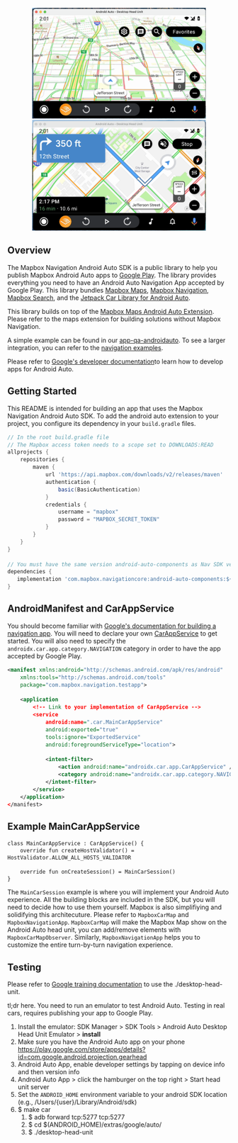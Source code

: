 
<p align="center">
  <img src="screenshots/free-drive.png" height="250">
  <img src="screenshots/active-guidance.png" height="250">
</p>

## Overview

The Mapbox Navigation Android Auto SDK is a public library to help you publish Mapbox Android Auto 
apps to [Google Play](https://play.google.com/store/apps). The library provides everything you need 
to have an Android Auto Navigation App accepted by Google Play. This library bundles 
[Mapbox Maps](https://www.mapbox.com/maps), [Mapbox Navigation](https://www.mapbox.com/navigation/), 
[Mapbox Search](https://www.mapbox.com/search), and the 
[Jetpack Car Library for Android Auto](https://developer.android.com/jetpack/androidx/releases/car-app).

This library builds on top of the 
[Mapbox Maps Android Auto Extension](https://github.com/mapbox/mapbox-maps-android/tree/main/extension-androidauto). 
Please refer to the maps extension for building solutions without Mapbox Navigation.

A simple example can be found in our 
[app-qa-androidauto](https://github.com/mapbox/navigation/tree/main/projects/mapbox-navigation-android/app-qa-androidauto). 
To see a larger integration, you can refer to the 
[navigation examples](https://github.com/mapbox/mapbox-navigation-android-examples).

Please refer to 
[Google's developer documentation](https://developer.android.com/training/cars/navigation)to learn 
how to develop apps for Android Auto.

## Getting Started

This README is intended for building an app that uses the Mapbox Navigation Android Auto SDK. To 
add the android auto extension to your project, you configure its dependency in your `build.gradle` 
files.

```groovy
// In the root build.gradle file
// The Mapbox access token needs to a scope set to DOWNLOADS:READ
allprojects {
    repositories {
        maven {
            url 'https://api.mapbox.com/downloads/v2/releases/maven'
            authentication {
                basic(BasicAuthentication)
            }
            credentials {
                username = "mapbox"
                password = "MAPBOX_SECRET_TOKEN"
            }
        }
    }
}

// You must have the same version android-auto-components as Nav SDK version if you use the latest
dependencies {
   implementation 'com.mapbox.navigationcore:android-auto-components:${NAV_SDK_VERSION}'
}
```

## AndroidManifest and CarAppService

You should become familiar with 
[Google's documentation for building a navigation app](https://developer.android.com/training/cars/apps/navigation). 
You will need to declare your own 
[CarAppService](https://developer.android.com/reference/androidx/car/app/CarAppService) to get 
started. You will also need to specify the `androidx.car.app.category.NAVIGATION` category in order 
to have the app accepted by Google Play.

``` xml
<manifest xmlns:android="http://schemas.android.com/apk/res/android"
    xmlns:tools="http://schemas.android.com/tools"
    package="com.mapbox.navigation.testapp">

    <application
        <!-- Link to your implementation of CarAppService -->
        <service
            android:name=".car.MainCarAppService"
            android:exported="true"
            tools:ignore="ExportedService"
            android:foregroundServiceType="location">

            <intent-filter>
                <action android:name="androidx.car.app.CarAppService" />
                <category android:name="androidx.car.app.category.NAVIGATION" />
            </intent-filter>
        </service>
    </application>
</manifest>
```

## Example MainCarAppService

```
class MainCarAppService : CarAppService() {
    override fun createHostValidator() = HostValidator.ALLOW_ALL_HOSTS_VALIDATOR

    override fun onCreateSession() = MainCarSession()
}
```

The `MainCarSession` example is where you will implement your Android Auto experience. All the building blocks are included in the SDK, but you will need to decide how to use them yourself. Mapbox is also simplifiying and solidifying this architecuture. Please refer to `MapboxCarMap` and `MapboxNavigationApp`. `MapboxCarMap` will make the Mapbox Map show on the Android Auto head unit, you can add/remove elements with `MapboxCarMapObserver`. Similarly, `MapboxNavigationApp` helps you to customize the entire turn-by-turn navigation experience.

## Testing

Please refer to [Google training documentation](https://developer.android.com/training/cars/testing) to use the ./desktop-head-unit.

tl;dr here. You need to run an emulator to test Android Auto.
Testing in real cars, requires publishing your app to Google Play.

1. Install the emulator: SDK Manager > SDK Tools > Android Auto Desktop Head Unit Emulator > **install**
1. Make sure you have the Android Auto app on your phone https://play.google.com/store/apps/details?id=com.google.android.projection.gearhead
1. Android Auto App, enable developer settings by tapping on device info and then version info
1. Android Auto App > click the hamburger on the top right > Start head unit server
1. Set the `ANDROID_HOME` environment variable to your android SDK location (e.g., /Users/{user}/Library/Android/sdk)
1. $ make car
   1. $ adb forward tcp:5277 tcp:5277
   1. $ cd $(ANDROID_HOME)/extras/google/auto/
   1. $ ./desktop-head-unit
